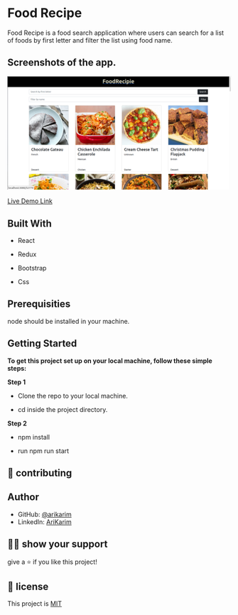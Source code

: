 # Food Recipe
Food Recipe is a food search application where users can search for a list of foods by first letter and filter the list using food name.
## Screenshots of the app.

![image](./src/img/screen.png)



[Live Demo Link](https://60d9b4ba2f18aed9974b3390--epic-kilby-a23fc8.netlify.app/)

## Built With

- React

- Redux

- Bootstrap
 
- Css

## Prerequisities

node should be installed in your machine.


## Getting Started

**To get this project set up on your local machine, follow these simple steps:**

**Step 1**<br>
 - Clone the repo to your local machine.

 - cd inside the project directory.

**Step 2**<br>

 - npm install

 - run npm run start

## 🤝 contributing

## Author

- GitHub: [@arikarim](https://github.com/arikarim)
- LinkedIn: [AriKarim](https://www.linkedin.com/in/ari-karim-523bb81b3)

## 🙋‍♂ show your support

give a ⭐️ if you like this project!

## 📝 license



This project is [MIT](lisenced)